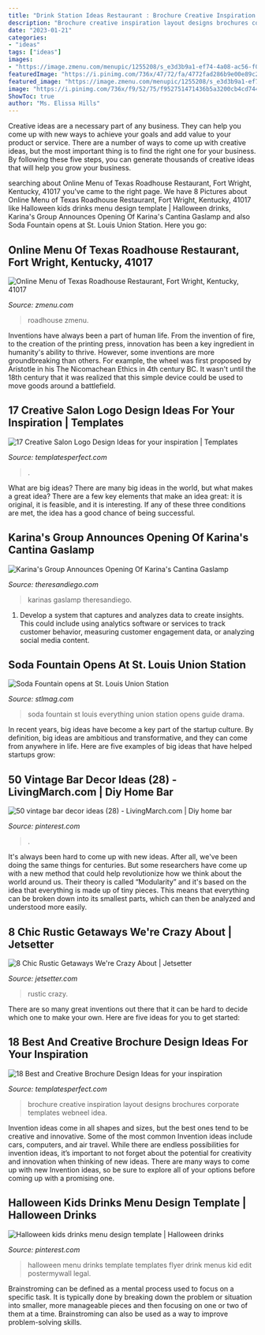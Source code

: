 ```yaml
---
title: "Drink Station Ideas Restaurant : Brochure Creative Inspiration Layout Designs Brochures Corporate Templates Webneel Idea"
description: "Brochure creative inspiration layout designs brochures corporate templates webneel idea"
date: "2023-01-21"
categories:
- "ideas"
tags: ["ideas"]
images:
- "https://image.zmenu.com/menupic/1255208/s_e3d3b9a1-ef74-4a08-ac56-f0aaab5cc3a8.jpg"
featuredImage: "https://i.pinimg.com/736x/47/72/fa/4772fad286b9e00e89c2e56809bd1450.jpg"
featured_image: "https://image.zmenu.com/menupic/1255208/s_e3d3b9a1-ef74-4a08-ac56-f0aaab5cc3a8.jpg"
image: "https://i.pinimg.com/736x/f9/52/75/f952751471436b5a3200cb4cd7441c3d.jpg"
ShowToc: true
author: "Ms. Elissa Hills"
---
```



Creative ideas are a necessary part of any business. They can help you come up with new ways to achieve your goals and add value to your product or service. There are a number of ways to come up with creative ideas, but the most important thing is to find the right one for your business. By following these five steps, you can generate thousands of creative ideas that will help you grow your business.

	

		
searching about Online Menu of Texas Roadhouse Restaurant, Fort Wright, Kentucky, 41017 you've came to the right page. We have 8 Pictures about Online Menu of Texas Roadhouse Restaurant, Fort Wright, Kentucky, 41017 like Halloween kids drinks menu design template | Halloween drinks, Karina&#039;s Group Announces Opening Of Karina&#039;s Cantina Gaslamp and also Soda Fountain opens at St. Louis Union Station. Here you go:
		
    
## Online Menu Of Texas Roadhouse Restaurant, Fort Wright, Kentucky, 41017

<img loading=lazy src="https://image.zmenu.com/menupic/1255208/s_e3d3b9a1-ef74-4a08-ac56-f0aaab5cc3a8.jpg" onerror="this.onerror=null;this.src='https://tse4.mm.bing.net/th?id=OIP.WNVKEw8T5pcxdGf2Km5KwgHaJ4&amp;pid=15.1';" alt="Online Menu of Texas Roadhouse Restaurant, Fort Wright, Kentucky, 41017">

_Source: zmenu.com_

>roadhouse zmenu. 

	

Inventions have always been a part of human life. From the invention of fire, to the creation of the printing press, innovation has been a key ingredient in humanity's ability to thrive. However, some inventions are more groundbreaking than others. For example, the wheel was first proposed by Aristotle in his The Nicomachean Ethics in 4th century BC. It wasn't until the 18th century that it was realized that this simple device could be used to move goods around a battlefield.

    
## 17 Creative Salon Logo Design Ideas For Your Inspiration | Templates

<img loading=lazy src="https://www.templatesperfect.com/wp-content/uploads/2013/12/2-salon-barber-logo-design.png" onerror="this.onerror=null;this.src='https://tse3.mm.bing.net/th?id=OIP.Fn_J92HNrF-r2IwToF0JmwHaC6&amp;pid=15.1';" alt="17 Creative Salon Logo Design Ideas for your inspiration | Templates">

_Source: templatesperfect.com_

>. 

	

What are big ideas?
There are many big ideas in the world, but what makes a great idea? There are a few key elements that make an idea great: it is original, it is feasible, and it is interesting. If any of these three conditions are met, the idea has a good chance of being successful.

    
## Karina&#039;s Group Announces Opening Of Karina&#039;s Cantina Gaslamp

<img loading=lazy src="https://theresandiego.com/wp-content/uploads/Karinas-Mexican-Seafood-Gaslamp-1024x675.png" onerror="this.onerror=null;this.src='https://tse2.mm.bing.net/th?id=OIP.lIj9znVNY0kIgHlSPy6B-QHaE4&amp;pid=15.1';" alt="Karina&#039;s Group Announces Opening Of Karina&#039;s Cantina Gaslamp">

_Source: theresandiego.com_

>karinas gaslamp theresandiego. 

	

1. Develop a system that captures and analyzes data to create insights. This could include using analytics software or services to track customer behavior, measuring customer engagement data, or analyzing social media content. 

    
## Soda Fountain Opens At St. Louis Union Station

<img loading=lazy src="https://www.stlmag.com/downloads/307761/download/20190926_SodaFountain_0310.jpg?cb=b86cefb337754c5e2a15a01b21fae673&amp;w=1200" onerror="this.onerror=null;this.src='https://tse4.mm.bing.net/th?id=OIP.eaaTvlcG4u24-Bp9UmTjOgHaLH&amp;pid=15.1';" alt="Soda Fountain opens at St. Louis Union Station">

_Source: stlmag.com_

>soda fountain st louis everything union station opens guide drama. 

	

In recent years, big ideas have become a key part of the startup culture. By definition, big ideas are ambitious and transformative, and they can come from anywhere in life. Here are five examples of big ideas that have helped startups grow: 

    
## 50 Vintage Bar Decor Ideas (28) - LivingMarch.com | Diy Home Bar

<img loading=lazy src="https://i.pinimg.com/736x/47/72/fa/4772fad286b9e00e89c2e56809bd1450.jpg" onerror="this.onerror=null;this.src='https://tse2.mm.bing.net/th?id=OIP.FbnX5xXKPHfZ60Kx-dH3jQHaLF&amp;pid=15.1';" alt="50 vintage bar decor ideas (28) - LivingMarch.com | Diy home bar">

_Source: pinterest.com_

>. 

	

It's always been hard to come up with new ideas. After all, we've been doing the same things for centuries. But some researchers have come up with a new method that could help revolutionize how we think about the world around us. Their theory is called “Modularity” and it's based on the idea that everything is made up of tiny pieces. This means that everything can be broken down into its smallest parts, which can then be analyzed and understood more easily.

    
## 8 Chic Rustic Getaways We&#039;re Crazy About | Jetsetter

<img loading=lazy src="https://www.jetsetter.com/wp-content/uploads/sites/7/2018/04/kicES1Do-1.jpeg" onerror="this.onerror=null;this.src='https://tse1.mm.bing.net/th?id=OIP.sJza3IXCuRfxqOmhaZt3iwHaE-&amp;pid=15.1';" alt="8 Chic Rustic Getaways We&#039;re Crazy About | Jetsetter">

_Source: jetsetter.com_

>rustic crazy. 

	

There are so many great inventions out there that it can be hard to decide which one to make your own. Here are five ideas for you to get started: 

    
## 18 Best And Creative Brochure Design Ideas For Your Inspiration

<img loading=lazy src="http://www.templatesperfect.com/wp-content/uploads/2013/10/16-corporate-brochure-design.jpg" onerror="this.onerror=null;this.src='https://tse4.mm.bing.net/th?id=OIP.flL26W2VfD9HtBjLVEqldwHaZd&amp;pid=15.1';" alt="18 Best and Creative Brochure Design Ideas for your inspiration">

_Source: templatesperfect.com_

>brochure creative inspiration layout designs brochures corporate templates webneel idea. 

	

Invention ideas come in all shapes and sizes, but the best ones tend to be creative and innovative. Some of the most common Invention ideas include cars, computers, and air travel. While there are endless possibilities for invention ideas, it’s important to not forget about the potential for creativity and innovation when thinking of new ideas. There are many ways to come up with new Invention ideas, so be sure to explore all of your options before coming up with a promising one.

    
## Halloween Kids Drinks Menu Design Template | Halloween Drinks

<img loading=lazy src="https://i.pinimg.com/736x/f9/52/75/f952751471436b5a3200cb4cd7441c3d.jpg" onerror="this.onerror=null;this.src='https://tse3.mm.bing.net/th?id=OIP.w5FBa664la5NYFlXP_l9qwHaMN&amp;pid=15.1';" alt="Halloween kids drinks menu design template | Halloween drinks">

_Source: pinterest.com_

>halloween menu drinks template templates flyer drink menus kid edit postermywall legal. 

	

Brainstroming can be defined as a mental process used to focus on a specific task. It is typically done by breaking down the problem or situation into smaller, more manageable pieces and then focusing on one or two of them at a time. Brainstroming can also be used as a way to improve problem-solving skills.

